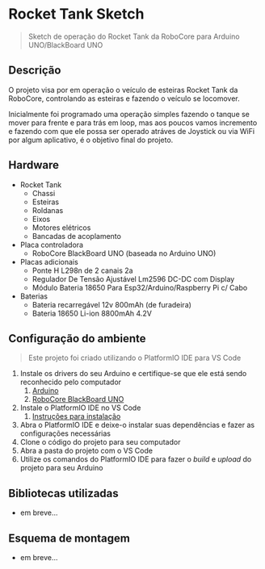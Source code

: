 # Rocket Tank Sketch

> Sketch de operação do Rocket Tank da RoboCore para Arduino UNO/BlackBoard UNO

## Descrição

O projeto visa por em operação o veículo de esteiras Rocket Tank da RoboCore, controlando as esteiras e fazendo o veículo se locomover.

Inicialmente foi programado uma operação simples fazendo o tanque se mover para frente e para trás em loop, mas aos poucos vamos incremento e fazendo com que ele possa ser operado atráves de Joystick ou via WiFi por algum aplicativo, é o objetivo final do projeto.

## Hardware

- Rocket Tank
  - Chassi
  - Esteiras
  - Roldanas
  - Eixos
  - Motores elétricos
  - Bancadas de acoplamento
- Placa controladora
  - RoboCore BlackBoard UNO (baseada no Arduino UNO)
- Placas adicionais
  - Ponte H L298n de 2 canais 2a
  - Regulador De Tensão Ajustável Lm2596 DC-DC com Display
  - Módulo Bateria 18650 Para Esp32/Arduino/Raspberry Pi c/ Cabo
- Baterias
  - Bateria recarregável 12v 800mAh (de furadeira)
  - Bateria 18650 Li-ion 8800mAh 4.2V

## Configuração do ambiente

> Este projeto foi criado utilizando o PlatformIO IDE para VS Code

1. Instale os drivers do seu Arduino e certifique-se que ele está sendo reconhecido pelo computador
   1. [Arduino](https://www.robocore.net/tutoriais/instalando-driver-do-arduino)
   2. [RoboCore BlackBoard UNO](https://www.robocore.net/tutoriais/instalacao-driver-da-blackboard)
2. Instale o PlatformIO IDE no VS Code
   1. [Instruções para instalação](https://docs.platformio.org/en/latest/integration/ide/vscode.html)
3. Abra o PlatformIO IDE e deixe-o instalar suas dependências e fazer as configurações necessárias
4. Clone o código do projeto para seu computador
5. Abra a pasta do projeto com o VS Code
6. Utilize os comandos do PlatformIO IDE para fazer o _build_ e _upload_ do projeto para seu Arduino

## Bibliotecas utilizadas

- em breve...

## Esquema de montagem

- em breve...
